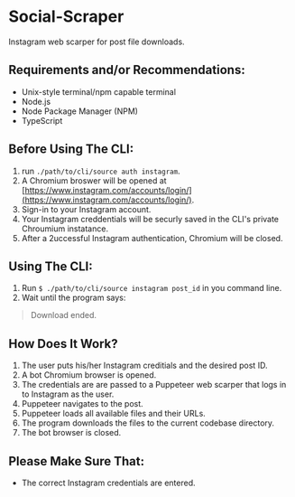 # Social-Scraper
Instagram web scarper for post file downloads.
## Requirements and/or Recommendations:
- Unix-style terminal/npm capable terminal
- Node.js
- Node Package Manager (NPM)
- TypeScript
## Before Using The CLI:
1. run `./path/to/cli/source auth instagram`.
2. A Chromium broswer will be opened at [https://www.instagram.com/accounts/login/](https://www.instagram.com/accounts/login/).
3. Sign-in to your Instagram account.
4. Your Instagram creddentials will be securly saved in the CLI's private Chroumium instatance.
5. After a 2uccessful Instagram authentication, Chromium will be closed.
## Using The CLI:
1. Run `$ ./path/to/cli/source instagram post_id` in you command line.
2. Wait until the program says:
>Download ended.
## How Does It Work?
1. The user puts his/her Instagram creditials and the desired post ID.
2. A bot Chromium browser is opened.
3. The credentials are are passed to a Puppeteer web scarper that logs in to Instagram as the user.
4. Puppeteer navigates to the post.
5. Puppeteer loads all available files and their URLs.
6. The program downloads the files to the current codebase directory.
7. The bot browser is closed.
## Please Make Sure That:
- The correct Instagram credentials are entered.